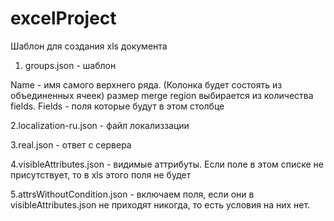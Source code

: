 # excelProject

Шаблон для создания xls документа

1. groups.json - шаблон

 Name - имя самого верхнего ряда. (Колонка будет состоять из объединенных ячеек) 
   размер merge region выбирается из количества fields.
 Fields - поля которые будут в этом столбце

2.localization-ru.json - файл локализзации

3.real.json - ответ с сервера

4.visibleAttributes.json - видимые аттрибуты. Если поле в этом списке не присутствует, то в xls этого поля не будет

5.attrsWithoutCondition.json - включаем поля, если они в visibleAttributes.json не приходят никогда, то есть условия на них нет.
